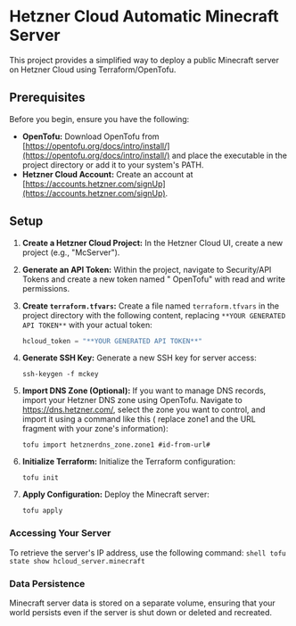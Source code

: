 # Hetzner Cloud Automatic Minecraft Server

This project provides a simplified way to deploy a public Minecraft server on Hetzner Cloud using Terraform/OpenTofu.

## Prerequisites

Before you begin, ensure you have the following:

* **OpenTofu:** Download OpenTofu
  from [https://opentofu.org/docs/intro/install/](https://opentofu.org/docs/intro/install/) and place the executable in
  the project directory or add it to your system's PATH.
* **Hetzner Cloud Account:** Create an account
  at [https://accounts.hetzner.com/signUp](https://accounts.hetzner.com/signUp).

## Setup

1. **Create a Hetzner Cloud Project:** In the Hetzner Cloud UI, create a new project (e.g., "McServer").
2. **Generate an API Token:** Within the project, navigate to Security/API Tokens and create a new token named "
   OpenTofu" with read and write permissions.
3. **Create `terraform.tfvars`:** Create a file named `terraform.tfvars` in the project directory with the following
   content, replacing `**YOUR GENERATED API TOKEN**` with your actual token:

    ```terraform
    hcloud_token = "**YOUR GENERATED API TOKEN**"
    ```

4. **Generate SSH Key:** Generate a new SSH key for server access:

    ```shell
    ssh-keygen -f mckey
    ```

5. **Import DNS Zone (Optional):** If you want to manage DNS records, import your Hetzner DNS zone using OpenTofu.
   Navigate to https://dns.hetzner.com/, select the zone you want to control, and import it using a command like this (
   replace zone1 and the URL fragment with your zone's information):
    ```shell
    tofu import hetznerdns_zone.zone1 #id-from-url#
    ```
6. **Initialize Terraform:** Initialize the Terraform configuration:
    ```shell
    tofu init
    ```

7. **Apply Configuration:** Deploy the Minecraft server:
    ```shell
    tofu apply
    ```

### Accessing Your Server ###

To retrieve the server's IP address, use the following command:
    ```shell
    tofu state show hcloud_server.minecraft
    ```

### Data Persistence ###

Minecraft server data is stored on a separate volume, ensuring that your world persists even if the server is shut down
or deleted and recreated.
